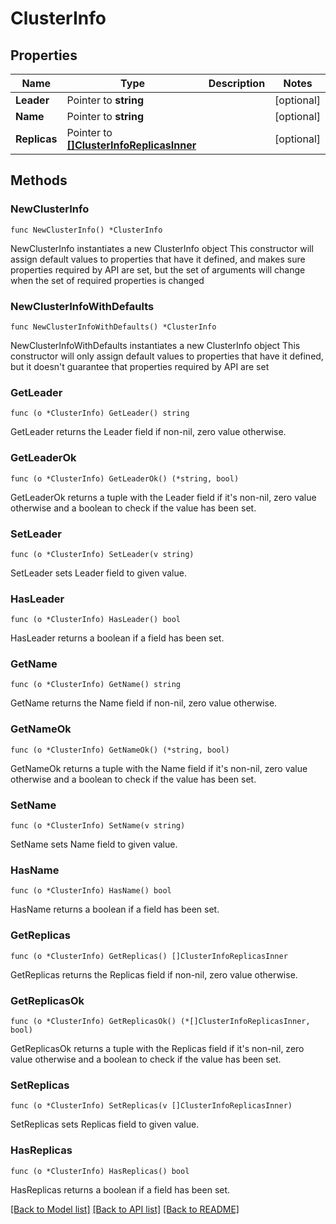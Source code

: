 # ClusterInfo

## Properties

Name | Type | Description | Notes
------------ | ------------- | ------------- | -------------
**Leader** | Pointer to **string** |  | [optional] 
**Name** | Pointer to **string** |  | [optional] 
**Replicas** | Pointer to [**[]ClusterInfoReplicasInner**](ClusterInfoReplicasInner.md) |  | [optional] 

## Methods

### NewClusterInfo

`func NewClusterInfo() *ClusterInfo`

NewClusterInfo instantiates a new ClusterInfo object
This constructor will assign default values to properties that have it defined,
and makes sure properties required by API are set, but the set of arguments
will change when the set of required properties is changed

### NewClusterInfoWithDefaults

`func NewClusterInfoWithDefaults() *ClusterInfo`

NewClusterInfoWithDefaults instantiates a new ClusterInfo object
This constructor will only assign default values to properties that have it defined,
but it doesn't guarantee that properties required by API are set

### GetLeader

`func (o *ClusterInfo) GetLeader() string`

GetLeader returns the Leader field if non-nil, zero value otherwise.

### GetLeaderOk

`func (o *ClusterInfo) GetLeaderOk() (*string, bool)`

GetLeaderOk returns a tuple with the Leader field if it's non-nil, zero value otherwise
and a boolean to check if the value has been set.

### SetLeader

`func (o *ClusterInfo) SetLeader(v string)`

SetLeader sets Leader field to given value.

### HasLeader

`func (o *ClusterInfo) HasLeader() bool`

HasLeader returns a boolean if a field has been set.

### GetName

`func (o *ClusterInfo) GetName() string`

GetName returns the Name field if non-nil, zero value otherwise.

### GetNameOk

`func (o *ClusterInfo) GetNameOk() (*string, bool)`

GetNameOk returns a tuple with the Name field if it's non-nil, zero value otherwise
and a boolean to check if the value has been set.

### SetName

`func (o *ClusterInfo) SetName(v string)`

SetName sets Name field to given value.

### HasName

`func (o *ClusterInfo) HasName() bool`

HasName returns a boolean if a field has been set.

### GetReplicas

`func (o *ClusterInfo) GetReplicas() []ClusterInfoReplicasInner`

GetReplicas returns the Replicas field if non-nil, zero value otherwise.

### GetReplicasOk

`func (o *ClusterInfo) GetReplicasOk() (*[]ClusterInfoReplicasInner, bool)`

GetReplicasOk returns a tuple with the Replicas field if it's non-nil, zero value otherwise
and a boolean to check if the value has been set.

### SetReplicas

`func (o *ClusterInfo) SetReplicas(v []ClusterInfoReplicasInner)`

SetReplicas sets Replicas field to given value.

### HasReplicas

`func (o *ClusterInfo) HasReplicas() bool`

HasReplicas returns a boolean if a field has been set.


[[Back to Model list]](../README.md#documentation-for-models) [[Back to API list]](../README.md#documentation-for-api-endpoints) [[Back to README]](../README.md)


